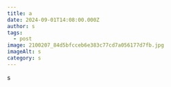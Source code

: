 ```yaml
---
title: a
date: 2024-09-01T14:08:00.000Z
author: s
tags:
  - post
image: 2100207_84d5bfcceb6e383c77cd7a056177d7fb.jpg
imageAlt: s
category: s
---
```

s
